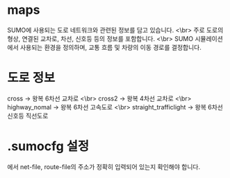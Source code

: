 # maps
SUMO에 사용되는 도로 네트워크와 관련된 정보를 담고 있습니다. <\br>
주로 도로의 형상, 연결된 교차로, 차선, 신호등 등의 정보를 포함합니다. <\br>
SUMO 시뮬레이션에서 사용되는 환경을 정의하며, 교통 흐름 및 차량의 이동 경로를 결정합니다.

# 도로 정보
cross -> 왕복 6차선 교차로 <\br>
cross2 -> 왕복 4차선 교차로 <\br>
highway_nomal -> 왕복 6차선 고속도로 <\br>
straight_trafficlight -> 왕복 6차선 신호등 직선도로

# .sumocfg 설정 
<configuration>에서 net-file, route-file의 주소가 정확히 입력되어 있는지 확인해야 합니다.
